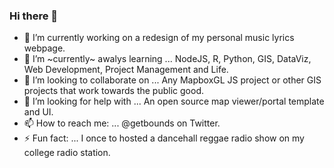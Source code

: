 ### Hi there 👋

<!--
**reyemtm/reyemtm** is a ✨ _special_ ✨ repository because its `README.md` (this file) appears on your GitHub profile.
-->

- 🔭 I’m currently working on a redesign of my personal music lyrics webpage.
- 🌱 I’m ~currently~ awalys learning ... NodeJS, R, Python, GIS, DataViz, Web Development, Project Management and Life.
- 👯 I’m looking to collaborate on ... Any MapboxGL JS project or other GIS projects that work towards the public good.
- 🤔 I’m looking for help with ... An open source map viewer/portal template and UI.
- 📫 How to reach me: ... @getbounds on Twitter.
- ⚡ Fun fact: ... I once to hosted a dancehall reggae radio show on my college radio station.

